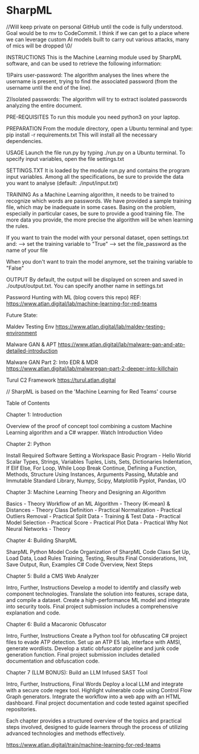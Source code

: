 # SharpML

//Will keep private on personal GitHub until the code is fully understood. Goal would be to mv to CodeCommit. I think if we can get to a place where we can leverage custom AI models built to carry out various attacks, many of mics will be dropped \0/

INSTRUCTIONS
This is the Machine Learning module used by SharpML software, 
and can be used to retrieve the following information:

1)Pairs user-password: 
The algorithm analyses the lines where the username is present, 
trying to find the associated password (from the username until the end of the line). 

2)Isolated passwords: 
The algorithm will try to extract isolated passwords analyzing the entire document. 

PRE-REQUISITES
To run this module you need python3 on your laptop.

PREPARATION
From the module directory, open a Ubuntu terminal and type:
pip install -r requirements.txt
This will install all the necessary dependencies. 

USAGE
Launch the file run.py by typing ./run.py on a Ubuntu terminal.
To specify input variables, open the file settings.txt

SETTINGS.TXT
It is loaded by the module run.py and contains the program input variables. 
Among all the specifications, be sure to provide the data you want to analyse (default: ./input/input.txt)

TRAINING
As a Machine Learning algorithm, it needs to be trained to recognize which words are passwords. 
We have provided a sample training file, which may be inadequate in some cases. 
Basing on the problem, especially in particular cases, be sure to provide a good training file. The more data
you provide, the more precise the algorithm will be when learning the rules. 

If you want to train the model with your personal dataset, open settings.txt and:
--> set the training variable to "True"
--> set the file_password as the name of your file

When you don't want to train the model anymore, set the training variable to "False"

OUTPUT
By default, the output will be displayed on screen and saved in ./output/output.txt.
You can specify another name in settings.txt

Password Hunting with ML (blog covers this repo)
REF: https://www.atlan.digital/lab/machine-learning-for-red-teams

Future State: 

Maldev Testing Env
https://www.atlan.digital/lab/maldev-testing-environment

Malware GAN & APT
https://www.atlan.digital/lab/malware-gan-and-atp-detailed-introduction

Malware GAN Part 2: Into EDR & MDR
https://www.atlan.digital/lab/malwaregan-part-2-deeper-into-killchain

Turul C2 Framework
https://turul.atlan.digital

// SharpML is based on the 'Machine Learning for Red Teams' course

Table of Contents

Chapter 1: Introduction

Overview of the proof of concept tool combining a custom Machine Learning algorithm and a C# wrapper.
Watch Introduction Video

Chapter 2: Python

Install Required Software
Setting a Workspace
Basic Program - Hello World
Scalar Types, Strings, Variables
Tuples, Lists, Sets, Dictionaries
Indentation, If Elif Else, For Loop, While Loop
Break Continue, Defining a Function, Methods, Structure
Using Instances, Arguments Passing, Mutable and Immutable
Standard Library, Numpy, Scipy, Matplotlib Pyplot, Pandas, I/O

Chapter 3: Machine Learning Theory and Designing an Algorithm

Basics - Theory
Workflow of an ML Algorithm - Theory
(K-mean) & Distances - Theory
Class Definition - Practical
Normalization - Practical
Outliers Removal - Practical
Split Data - Training & Test Data - Practical
Model Selection - Practical
Score - Practical
Plot Data - Practical
Why Not Neural Networks - Theory

Chapter 4: Building SharpML

SharpML Python Model Code
Organization of SharpML Code
Class Set Up, Load Data, Load Rules
Training, Testing, Results
Final Considerations, Init, Save Output, Run, Examples
C# Code Overview, Next Steps

Chapter 5: Build a CMS Web Analyzer

Intro, Further, Instructions
Develop a model to identify and classify web component technologies.
Translate the solution into features, scrape data, and compile a dataset.
Create a high-performance ML model and integrate into security tools.
Final project submission includes a comprehensive explanation and code.

Chapter 6: Build a Macaronic Obfuscator

Intro, Further, Instructions
Create a Python tool for obfuscating C# project files to evade ATP detection.
Set up an ATP E5 lab, interface with AMSI, generate wordlists.
Develop a static obfuscator pipeline and junk code generation function.
Final project submission includes detailed documentation and obfuscation code.

Chapter 7 (LLM BONUS): Build an LLM Infused SAST Tool

Intro, Further, Instructions, Final Words
Deploy a local LLM and integrate with a secure code regex tool.
Highlight vulnerable code using Control Flow Graph generators.
Integrate the workflow into a web app with an HTML dashboard.
Final project documentation and code tested against specified repositories.

Each chapter provides a structured overview of the topics and practical steps involved, designed to guide learners through the process of utilizing advanced technologies and methods effectively.

https://www.atlan.digital/train/machine-learning-for-red-teams
